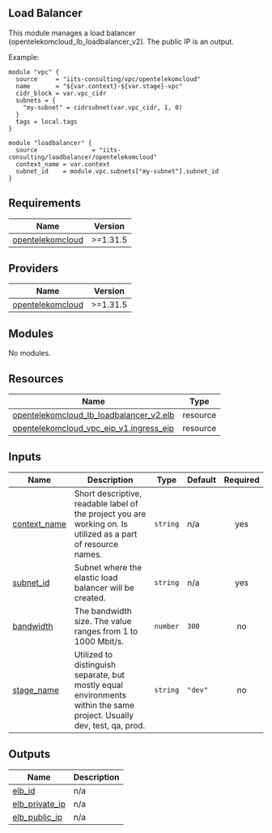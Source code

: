 ## Load Balancer

This module manages a load balancer (opentelekomcloud_lb_loadbalancer_v2). The public IP is an output.

Example:

```hcl
module "vpc" {
  source     = "iits-consulting/vpc/opentelekomcloud"
  name       = "${var.context}-${var.stage}-vpc"
  cidr_block = var.vpc_cidr
  subnets = {
    "my-subnet" = cidrsubnet(var.vpc_cidr, 1, 0)
  }
  tags = local.tags
}

module "loadbalancer" {
  source               = "iits-consulting/loadbalancer/opentelekomcloud"
  context_name = var.context
  subnet_id    = module.vpc.subnets["my-subnet"].subnet_id
}
```

<!-- BEGIN_TF_DOCS -->

## Requirements

| Name                                                                                          | Version  |
| --------------------------------------------------------------------------------------------- | -------- |
| <a name="requirement_opentelekomcloud"></a> [opentelekomcloud](#requirement_opentelekomcloud) | >=1.31.5 |

## Providers

| Name                                                                                    | Version  |
| --------------------------------------------------------------------------------------- | -------- |
| <a name="provider_opentelekomcloud"></a> [opentelekomcloud](#provider_opentelekomcloud) | >=1.31.5 |

## Modules

No modules.

## Resources

| Name                                                                                                                                                          | Type     |
| ------------------------------------------------------------------------------------------------------------------------------------------------------------- | -------- |
| [opentelekomcloud_lb_loadbalancer_v2.elb](https://registry.terraform.io/providers/opentelekomcloud/opentelekomcloud/latest/docs/resources/lb_loadbalancer_v2) | resource |
| [opentelekomcloud_vpc_eip_v1.ingress_eip](https://registry.terraform.io/providers/opentelekomcloud/opentelekomcloud/latest/docs/resources/vpc_eip_v1)         | resource |

## Inputs

| Name                                                                  | Description                                                                                                           | Type     | Default | Required |
| --------------------------------------------------------------------- | --------------------------------------------------------------------------------------------------------------------- | -------- | ------- | :------: |
| <a name="input_context_name"></a> [context_name](#input_context_name) | Short descriptive, readable label of the project you are working on. Is utilized as a part of resource names.         | `string` | n/a     |   yes    |
| <a name="input_subnet_id"></a> [subnet_id](#input_subnet_id)          | Subnet where the elastic load balancer will be created.                                                               | `string` | n/a     |   yes    |
| <a name="input_bandwidth"></a> [bandwidth](#input_bandwidth)          | The bandwidth size. The value ranges from 1 to 1000 Mbit/s.                                                           | `number` | `300`   |    no    |
| <a name="input_stage_name"></a> [stage_name](#input_stage_name)       | Utilized to distinguish separate, but mostly equal environments within the same project. Usually dev, test, qa, prod. | `string` | `"dev"` |    no    |

## Outputs

| Name                                                                          | Description |
| ----------------------------------------------------------------------------- | ----------- |
| <a name="output_elb_id"></a> [elb_id](#output_elb_id)                         | n/a         |
| <a name="output_elb_private_ip"></a> [elb_private_ip](#output_elb_private_ip) | n/a         |
| <a name="output_elb_public_ip"></a> [elb_public_ip](#output_elb_public_ip)    | n/a         |

<!-- END_TF_DOCS -->
